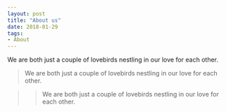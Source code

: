 ```yaml
---
layout: post
title: "About us"
date: 2018-01-29
tags: 
- About
---
```


We are both just a couple of lovebirds nestling in our love for each other. 

> We are both just a couple of lovebirds nestling in our love for each other. 

>> We are both just a couple of lovebirds nestling in our love for each other. 


